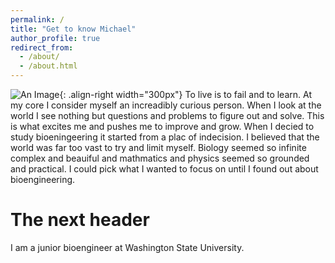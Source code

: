 ```yaml
---
permalink: /
title: "Get to know Michael"
author_profile: true
redirect_from: 
  - /about/
  - /about.html
---
```

![An Image](/images/Fasci_Michael_02.jpg){: .align-right width="300px"}
To live is to fail and to learn. At my core I consider myself an increadibly curious person. When I look at the world I see nothing but questions and problems to figure out and solve. This is what excites me and pushes me to improve and grow. When I decied to study bioeningeering it started from a plac of indecision. I believed that the world was far too vast to try and limit myself. Biology seemed so infinite complex and beauiful and mathmatics and physics seemed so grounded and practical. I could pick what I wanted to focus on until I found out about bioengineering. 

The next header
======
I am a junior bioengineer at Washington State University.

